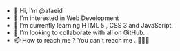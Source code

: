 - 👋 Hi, I’m @afaeid
- 👀 I’m interested in Web Development
- 🌱 I’m currently learning HTML 5 , CSS 3 and JavaScript.
- 💞️ I’m looking to collaborate with all on GitHub.
- 📫 How to reach me ? You can't reach me . 🌝🌝🌝

<!---
afaeid/my-profile is a ✨ special ✨ repository because its `README.md` (this file) appears on your GitHub profile.
You can click the Preview link to take a look at your changes.
--->
